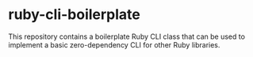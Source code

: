 # ruby-cli-boilerplate

This repository contains a boilerplate Ruby CLI class that can be used to
implement a basic zero-dependency CLI for other Ruby libraries.
